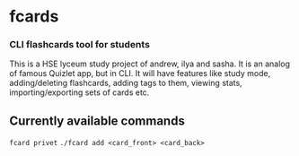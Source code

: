# fcards
### CLI flashcards tool for students 
This is a HSE lyceum study project of andrew, ilya and sasha.
It is an analog of famous Quizlet app, but in CLI.
It will have features like study mode, adding/deleting flashcards, adding tags to them, viewing stats, importing/exporting sets of cards etc.

## Currently available commands

`fcard privet`
`./fcard add <card_front> <card_back>`
